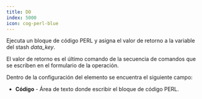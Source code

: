 ```yaml
---
title: DO
index: 5000
icon: cog-perl-blue
---
```


Ejecuta un bloque de código PERL y asigna el valor de retorno a la
variable del stash *data_key*.

El valor de retorno es el último comando de la secuencia de comandos que se escriben en el formulario de la operación.

Dentro de la configuración del elemento se encuentra el siguiente campo:

- **Código** - Área de texto donde escribir el bloque de código PERL.

